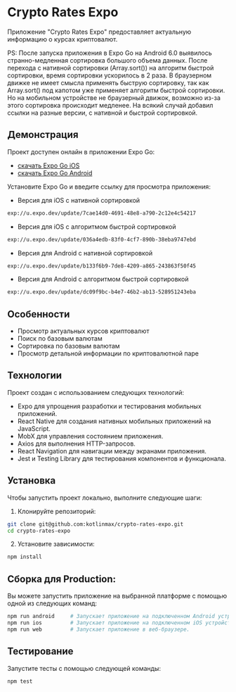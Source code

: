 # Crypto Rates Expo

Приложение "Crypto Rates Expo" предоставляет актуальную информацию о курсах криптовалют.

PS: После запуска приложения в Expo Go на Android 6.0 выявилось странно-медленная сортировка большого объема данных. После перехода с нативной сортировки (Array.sort()) на алгоритм быстрой сортировки, время сортировки ускорилось в 2 раза. В браузерном движке не имеет смысла применять быструю сортировку, так как Array.sort() под капотом уже применяет алгоритм быстрой сортировки. Но на мобильном устройстве не браузерный движок, возможно из-за этого сортировка происходит медленее. На всякий случай добавил ссылки на разные версии, с нативной и быстрой сортировкой.  

## Демонстрация

Проект доступен онлайн в приложении Expo Go: 
  - [скачать Expo Go iOS](https://itunes.apple.com/app/apple-store/id982107779)
  - [скачать Expo Go Android](https://play.google.com/store/apps/details?id=host.exp.exponent&referrer=www)


Установите Expo Go и введите ссылку для просмотра приложения:
  - Версия для iOS с нативной сортировкой
  ```bash 
  exp://u.expo.dev/update/7cae14d0-4691-48e8-a790-2c12e4c54217
  ```
  - Версия для iOS с алгоритмом быстрой сортировкой
  ```bash 
  exp://u.expo.dev/update/036a4edb-83f0-4cf7-890b-38eba9747ebd
  ```
  - Версия для Android с нативной сортировкой
  ```bash 
  exp://u.expo.dev/update/b133f6b9-7de8-4209-a865-243863f50f45
  ```
  - Версия для Android с алгоритмом быстрой сортировкой
  ```bash 
  exp://u.expo.dev/update/dc09f9bc-b4e7-46b2-ab13-528951243eba
  ```


## Особенности

- Просмотр актуальных курсов криптовалют
- Поиск по базовым валютам
- Сортировка по базовым валютам
- Просмотр детальной информации по криптовалютной паре

## Технологии

Проект создан с использованием следующих технологий:

- Expo для упрощения разработки и тестирования мобильных приложений.
- React Native для создания нативных мобильных приложений на JavaScript.
- MobX для управления состоянием приложения.
- Axios для выполнения HTTP-запросов.
- React Navigation для навигации между экранами приложения.
- Jest и Testing Library для тестирования компонентов и функционала.

## Установка

Чтобы запустить проект локально, выполните следующие шаги:

1. Клонируйте репозиторий:

```bash
git clone git@github.com:kotlinmax/crypto-rates-expo.git
cd crypto-rates-expo
```

2. Установите зависимости:

```bash
npm install
```

## Сборка для Production:
Вы можете запустить приложение на выбранной платформе с помощью одной из следующих команд:

```bash
npm run android     # Запускает приложение на подключенном Android устройстве или эмуляторе.
npm run ios         # Запускает приложение на подключенном iOS устройстве или симуляторе (только Mac).
npm run web         # Запускает приложение в веб-браузере.
```

## Тестирование
Запустите тесты с помощью следующей команды:
```bash
npm test
```